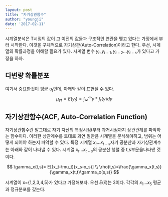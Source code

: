 ```yaml
---
layout: post
title: "자기상관함수"
author: "youngji"
date: '2017-02-11'
---
```


시계열분석은 T시점의 값이  그 이전의 값들과 구조적인 연관을 맺고 있다는 가정에서 부터 시작한다. 이것을 구체적으로 자기상관(Auto-Correlation)이라고 한다. 우선, 시계열의 확률과정을 이해할 필요가 있다. 시계열 변수 $y_t,y_{t-1},y_{t-2} \dots y_{t-s}$가 있다고 가정을 하자.

## 다변량 확률분포
여기서 중요한것이 평균 $u_{t}$인데, 아래와 같이 표현될 수 있다.
$$
\mu_{yt}=E(y_{t})=\int_\infty^{\infty}y*f_t(y)dy
$$

## 자기상관함수(ACF, Auto-Correlation Function)
자기상관함수란 말그대로 자기 자산의 특정시점t부터 과거시점까지 상관관계를 파악하는 함수이다. 이러한 상관계수를 토대로 과연 얼만큼 시계열을 분석해야하고, 범위는 어떻게 되어야 하는지 파악할 수 있다. 특정 시계열 $x_t \dots x_{t-s}$자기 공분산과 자기상관계수는 아래와 같이 나타낼 수 있다. 시계열 $x_t \dots x_{t-s}$의 공분산 행렬 중 t,s부문을나타낸 것이다.

$$
\gamma_x(t,s)= E[(x_t-\mu_t)(x_s-x_s)] \\
\rho(t,s)=\frac{\gamma_x(t,s)}{\gamma_x(t,t)\gamma_x(s,s)}
$$

시계열이 x={1,2,3,4,5}가 있다고 가정해보자. 우선 $E(\bar{x})$는 3이다. 각각의  $x_1 \dots x_5$ 평균과 정규분포를 갖는다.
